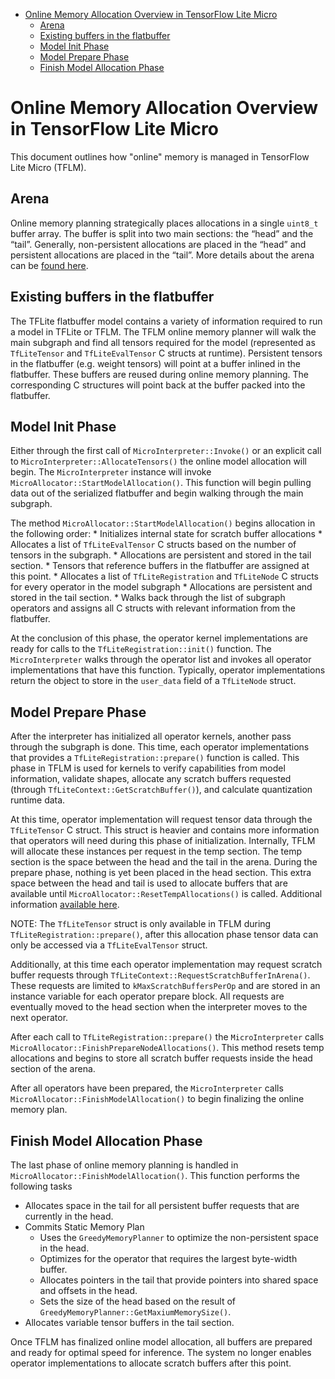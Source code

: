 <!--ts-->

*   [Online Memory Allocation Overview in TensorFlow Lite Micro](#online-memory-allocation-overview-in-tensorflow-lite-micro)
    *   [Arena](#arena)
    *   [Existing buffers in the flatbuffer](#existing-buffers-in-the-flatbuffer)
    *   [Model Init Phase](#model-init-phase)
    *   [Model Prepare Phase](#model-prepare-phase)
    *   [Finish Model Allocation Phase](#finish-model-allocation-phase)

<!-- Added by: kreeger, at: Wed Apr 28 10:52:04 CDT 2021 -->

<!--te-->

# Online Memory Allocation Overview in TensorFlow Lite Micro

This document outlines how "online" memory is managed in TensorFlow Lite Micro
(TFLM).

## Arena

Online memory planning strategically places allocations in a single `uint8_t`
buffer array. The buffer is split into two main sections: the “head” and the
“tail”. Generally, non-persistent allocations are placed in the “head” and
persistent allocations are placed in the “tail”. More details about the arena
can be [found here](memory_management.md#tensor-arena).

## Existing buffers in the flatbuffer

The TFLite flatbuffer model contains a variety of information required to run a
model in TFLite or TFLM. The TFLM online memory planner will walk the main
subgraph and find all tensors required for the model (represented as
`TfLiteTensor` and `TfLiteEvalTensor` C structs at runtime). Persistent tensors
in the flatbuffer (e.g. weight tensors) will point at a buffer inlined in the
flatbuffer. These buffers are reused during online memory planning. The
corresponding C structures will point back at the buffer packed into the
flatbuffer.

## Model Init Phase

Either through the first call of `MicroInterpreter::Invoke()` or an explicit
call to `MicroInterpreter::AllocateTensors()` the online model allocation will
begin. The `MicroInterpreter` instance will invoke
`MicroAllocator::StartModelAllocation()`. This function will begin pulling data
out of the serialized flatbuffer and begin walking through the main subgraph.

The method `MicroAllocator::StartModelAllocation()` begins allocation in the
following order: * Initializes internal state for scratch buffer allocations *
Allocates a list of `TfLiteEvalTensor` C structs based on the number of tensors
in the subgraph. * Allocations are persistent and stored in the tail section. *
Tensors that reference buffers in the flatbuffer are assigned at this point. *
Allocates a list of `TfLiteRegistration` and `TfLiteNode` C structs for every
operator in the model subgraph * Allocations are persistent and stored in the
tail section. * Walks back through the list of subgraph operators and assigns
all C structs with relevant information from the flatbuffer.

At the conclusion of this phase, the operator kernel implementations are ready
for calls to the `TfLiteRegistration::init()` function. The `MicroInterpreter`
walks through the operator list and invokes all operator implementations that
have this function. Typically, operator implementations return the object to
store in the `user_data` field of a `TfLiteNode` struct.

## Model Prepare Phase

After the interpreter has initialized all operator kernels, another pass through
the subgraph is done. This time, each operator implementations that provides a
`TfLiteRegistration::prepare()` function is called. This phase in TFLM is used
for kernels to verify capabilities from model information, validate shapes,
allocate any scratch buffers requested (through
`TfLiteContext::GetScratchBuffer()`), and calculate quantization runtime data.

At this time, operator implementation will request tensor data through the
`TfLiteTensor` C struct. This struct is heavier and contains more information
that operators will need during this phase of initialization. Internally, TFLM
will allocate these instances per request in the temp section. The temp section
is the space between the head and the tail in the arena. During the prepare
phase, nothing is yet been placed in the head section. This extra space between
the head and tail is used to allocate buffers that are available until
`MicroAllocator::ResetTempAllocations()` is called. Additional information
[available here](memory_management.md#temporary-section).

NOTE: The `TfLiteTensor` struct is only available in TFLM during
`TfLiteRegistration::prepare()`, after this allocation phase tensor data can
only be accessed via a `TfLiteEvalTensor` struct.

Additionally, at this time each operator implementation may request scratch
buffer requests through `TfLiteContext::RequestScratchBufferInArena()`. These
requests are limited to `kMaxScratchBuffersPerOp` and are stored in an instance
variable for each operator prepare block. All requests are eventually moved to
the head section when the interpreter moves to the next operator.

After each call to `TfLiteRegistration::prepare()` the `MicroInterpreter` calls
`MicroAllocator::FinishPrepareNodeAllocations()`. This method resets temp
allocations and begins to store all scratch buffer requests inside the head
section of the arena.

After all operators have been prepared, the `MicroInterpreter` calls
`MicroAllocator::FinishModelAllocation()` to begin finalizing the online memory
plan.

## Finish Model Allocation Phase

The last phase of online memory planning is handled in
`MicroAllocator::FinishModelAllocation()`. This function performs the following
tasks

*   Allocates space in the tail for all persistent buffer requests that are
    currently in the head.
*   Commits Static Memory Plan
    *   Uses the `GreedyMemoryPlanner` to optimize the non-persistent space in
        the head.
    *   Optimizes for the operator that requires the largest byte-width buffer.
    *   Allocates pointers in the tail that provide pointers into shared space
        and offsets in the head.
    *   Sets the size of the head based on the result of
        `GreedyMemoryPlanner::GetMaxiumMemorySize()`.
*   Allocates variable tensor buffers in the tail section.

Once TFLM has finalized online model allocation, all buffers are prepared and
ready for optimal speed for inference. The system no longer enables operator
implementations to allocate scratch buffers after this point.
